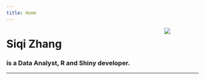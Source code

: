 ```yaml
---
title: Home
---
```



<img src = "img/my_website.png" style = "max-width: 60%; float:middle; clip: rect(0px,60px,200px,0px); display:none" alt = "My Website!!!!" />


[<img src="https://github.com/goodroot/hugo-classic/raw/master/images/partywizard.gif" style="max-width:15%;min-width:40px;float:right;display:none;" alt="Github repo" />](Merlin)
 
<img src = "https://clipart-library.com/image_gallery/189337.jpg" style="max-width:25%;min-width:60px;float:right; padding-right: 30px; padding_bottom: 10px;"/>

# Siqi Zhang

### is a Data Analyst, R and Shiny developer.



<hr/>

